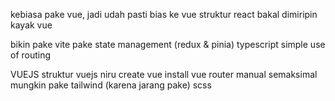 kebiasa pake vue, jadi udah pasti bias ke vue
struktur react bakal dimiripin kayak vue

bikin pake vite
pake state management (redux & pinia)
typescript
simple use of routing


VUEJS
struktur vuejs niru create vue
install vue router manual
semaksimal mungkin pake tailwind (karena jarang pake)
scss
